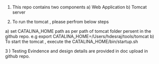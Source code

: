 1) This repo contains two components
   a) Web Application
   b) Tomcat server
   
2) To run the tomcat , please perfrom below steps
	
  a) set CATALINA_HOME path as per path of tomcat folder persent in the github repo.
    e.g export CATALINA_HOME=/Users/hdesraj/tools/tomcat
  b) To start the tomcat , execute the CATALINA_HOME/bin/startup.sh 
  
3 ) Testing Evindence and design details are provided in doc upload in github repo.

  
  


